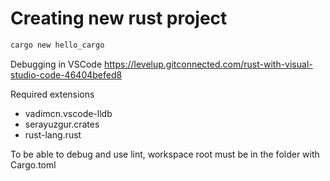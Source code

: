 # Creating new rust project

```powershell
cargo new hello_cargo
```

Debugging in VSCode <https://levelup.gitconnected.com/rust-with-visual-studio-code-46404befed8>

Required extensions

- vadimcn.vscode-lldb
- serayuzgur.crates
- rust-lang.rust

To be able to debug and use lint, workspace root must be in the folder with Cargo.toml

